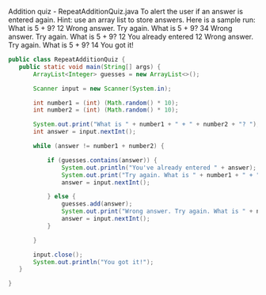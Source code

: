 Addition quiz - RepeatAdditionQuiz.java 
 To alert the user if an answer is entered again. 
 Hint: use an array list to store answers. 
 Here is a sample run:
 What is 5 + 9? 12
 Wrong answer. Try again. What is 5 + 9? 34
 Wrong answer. Try again. What is 5 + 9? 12
 You already entered 12
 Wrong answer. Try again. What is 5 + 9? 14
 You got it!
 

 ```java
public class RepeatAdditionQuiz {
    public static void main(String[] args) {
        ArrayList<Integer> guesses = new ArrayList<>();

        Scanner input = new Scanner(System.in);

        int number1 = (int) (Math.random() * 10);
        int number2 = (int) (Math.random() * 10);

        System.out.print("What is " + number1 + " + " + number2 + "? ");
        int answer = input.nextInt();

        while (answer != number1 + number2) {

            if (guesses.contains(answer)) {
                System.out.println("You've already entered " + answer);
                System.out.print("Try again. What is " + number1 + " + " + number2 + "? ");
                answer = input.nextInt();

            } else {
                guesses.add(answer);
                System.out.print("Wrong answer. Try again. What is " + number1 + " + " + number2 + "? ");
                answer = input.nextInt();
            }

        }

        input.close();
        System.out.println("You got it!");
    }

}
```